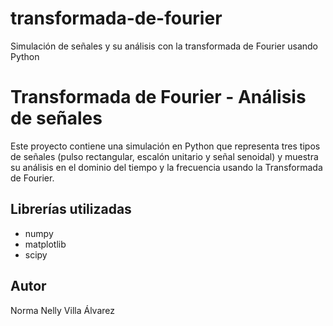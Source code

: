# transformada-de-fourier
Simulación de señales y su análisis con la transformada de Fourier usando Python
# Transformada de Fourier - Análisis de señales

Este proyecto contiene una simulación en Python que representa tres tipos de señales (pulso rectangular, escalón unitario y señal senoidal) y muestra su análisis en el dominio del tiempo y la frecuencia usando la Transformada de Fourier.

## Librerías utilizadas
- numpy
- matplotlib
- scipy

## Autor
Norma Nelly Villa Álvarez
